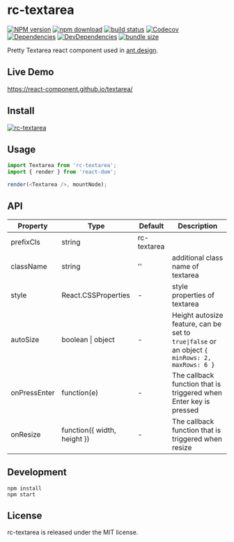 # rc-textarea

[![NPM version][npm-image]][npm-url]
[![npm download][download-image]][download-url]
[![build status][travis-image]][travis-url]
[![Codecov][codecov-image]][codecov-url]
[![Dependencies][david-image]](david-url)
[![DevDependencies][david-dev-image]][david-dev-url]
[![bundle size][bundlephobia-image]][bundlephobia-url]

[npm-image]: http://img.shields.io/npm/v/rc-textarea.svg?style=flat-square
[npm-url]: http://npmjs.org/package/rc-textarea
[travis-image]: https://img.shields.io/travis/com/react-component/textarea.svg?style=flat-square
[travis-url]: https://travis-ci.com/react-component/textarea
[codecov-image]: https://img.shields.io/codecov/c/github/react-component/textarea/master.svg?style=flat-square
[codecov-url]: https://codecov.io/gh/react-component/textarea/branch/master
[david-url]: https://david-dm.org/react-component/textarea
[david-image]: https://david-dm.org/react-component/textarea/status.svg?style=flat-square
[david-dev-url]: https://david-dm.org/react-component/textarea?type=dev
[david-dev-image]: https://david-dm.org/react-component/textarea/dev-status.svg?style=flat-square
[download-image]: https://img.shields.io/npm/dm/rc-textarea.svg?style=flat-square
[download-url]: https://npmjs.org/package/rc-textarea
[bundlephobia-url]: https://bundlephobia.com/result?p=rc-textarea
[bundlephobia-image]: https://badgen.net/bundlephobia/minzip/rc-textarea

Pretty Textarea react component used in [ant.design](https://ant.design).

## Live Demo

https://react-component.github.io/textarea/

## Install

[![rc-textarea](https://nodei.co/npm/rc-textarea.png)](https://npmjs.org/package/rc-textarea)

## Usage

```js
import Textarea from 'rc-textarea';
import { render } from 'react-dom';

render(<Textarea />, mountNode);
```

## API

| Property     | Type                        | Default     | Description                                                                                    |
| ------------ | --------------------------- | ----------- | ---------------------------------------------------------------------------------------------- |
| prefixCls    | string                      | rc-textarea |                                                                                                |
| className    | string                      | ''          | additional class name of textarea                                                              |
| style        | React.CSSProperties         | -           | style properties of textarea                                                                   |
| autoSize     | boolean \| object           | -           | Height autosize feature, can be set to `true\|false` or an object `{ minRows: 2, maxRows: 6 }` |
| onPressEnter | function(e)                 | -           | The callback function that is triggered when Enter key is pressed                              |
| onResize     | function({ width, height }) | -           | The callback function that is triggered when resize                                            |

## Development

```
npm install
npm start
```

## License

rc-textarea is released under the MIT license.
